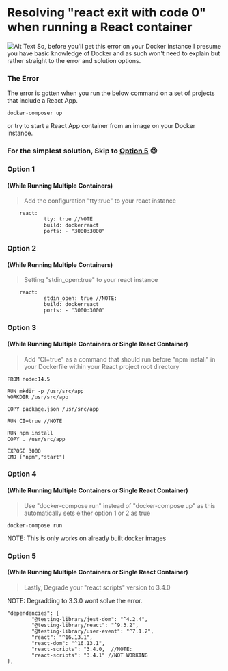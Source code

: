# Resolving "react exit with code 0" when running a React container

![Alt Text](https://dev-to-uploads.s3.amazonaws.com/i/8cd4ymgdi8gdop346ocb.jpeg)
So, before you'll get this error on your Docker instance I presume you have basic knowledge of Docker and as such won't need to explain but rather straight to the error and solution options.

### The Error

The error is gotten when you run the below command on a set of projects that include a React App.

    docker-composer up

or try to start a React App container from an image on your Docker instance.

### For the simplest solution, Skip to <a href="#option-5">Option 5</a> :wink:

### Option 1

#### (While Running Multiple Containers)

> Add the configuration "tty:true" to your react instance

    	react:
    			tty: true //NOTE
    			build: dockerreact
    			ports: - "3000:3000"

### Option 2

#### (While Running Multiple Containers)

> Setting "stdin_open:true" to your react instance

    	react:
    			stdin_open: true //NOTE:
    			build: dockerreact
    			ports: - "3000:3000"

### Option 3

#### (While Running Multiple Containers or Single React Container)

> Add "CI=true" as a command that should run before "npm install" in your Dockerfile within your React project root directory

    FROM node:14.5

    RUN mkdir -p /usr/src/app
    WORKDIR /usr/src/app

    COPY package.json /usr/src/app

    RUN CI=true //NOTE

    RUN npm install
    COPY . /usr/src/app

    EXPOSE 3000
    CMD ["npm","start"]

### Option 4

#### (While Running Multiple Containers or Single React Container)

> Use "docker-compose run" instead of "docker-compose up" as this automatically sets either option 1 or 2 as true

    docker-compose run

NOTE: This is only works on already built docker images

### Option 5

#### (While Running Multiple Containers or Single React Container)

> Lastly, Degrade your "react scripts" version to 3.4.0

NOTE: Degradding to 3.3.0 wont solve the error.

    "dependencies": {
    		"@testing-library/jest-dom": "^4.2.4",
    		"@testing-library/react": "^9.3.2",
    		"@testing-library/user-event": "^7.1.2",
    		"react": "^16.13.1",
    		"react-dom": "^16.13.1",
    		"react-scripts": "3.4.0,  //NOTE:
    		"react-scripts": "3.4.1" //NOT WORKING
    },
